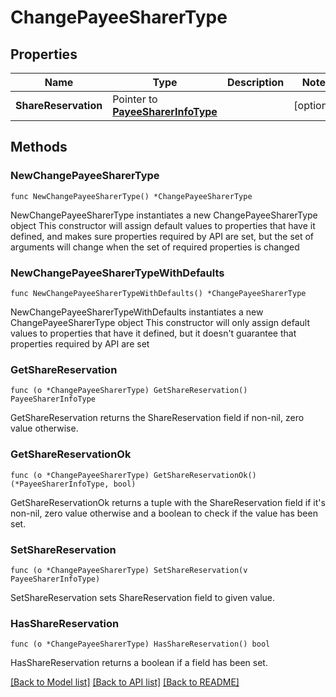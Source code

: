 # ChangePayeeSharerType

## Properties

Name | Type | Description | Notes
------------ | ------------- | ------------- | -------------
**ShareReservation** | Pointer to [**PayeeSharerInfoType**](PayeeSharerInfoType.md) |  | [optional] 

## Methods

### NewChangePayeeSharerType

`func NewChangePayeeSharerType() *ChangePayeeSharerType`

NewChangePayeeSharerType instantiates a new ChangePayeeSharerType object
This constructor will assign default values to properties that have it defined,
and makes sure properties required by API are set, but the set of arguments
will change when the set of required properties is changed

### NewChangePayeeSharerTypeWithDefaults

`func NewChangePayeeSharerTypeWithDefaults() *ChangePayeeSharerType`

NewChangePayeeSharerTypeWithDefaults instantiates a new ChangePayeeSharerType object
This constructor will only assign default values to properties that have it defined,
but it doesn't guarantee that properties required by API are set

### GetShareReservation

`func (o *ChangePayeeSharerType) GetShareReservation() PayeeSharerInfoType`

GetShareReservation returns the ShareReservation field if non-nil, zero value otherwise.

### GetShareReservationOk

`func (o *ChangePayeeSharerType) GetShareReservationOk() (*PayeeSharerInfoType, bool)`

GetShareReservationOk returns a tuple with the ShareReservation field if it's non-nil, zero value otherwise
and a boolean to check if the value has been set.

### SetShareReservation

`func (o *ChangePayeeSharerType) SetShareReservation(v PayeeSharerInfoType)`

SetShareReservation sets ShareReservation field to given value.

### HasShareReservation

`func (o *ChangePayeeSharerType) HasShareReservation() bool`

HasShareReservation returns a boolean if a field has been set.


[[Back to Model list]](../README.md#documentation-for-models) [[Back to API list]](../README.md#documentation-for-api-endpoints) [[Back to README]](../README.md)


